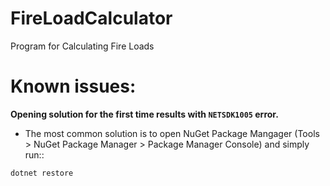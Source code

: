 # FireLoadCalculator
Program for Calculating Fire Loads

# Known issues:
**Opening solution for the first time results with `NETSDK1005` error.**
- The most common solution is to open NuGet Package Mangager (Tools > NuGet Package Manager > Package Manager Console) and simply run::
```bash
dotnet restore
```
